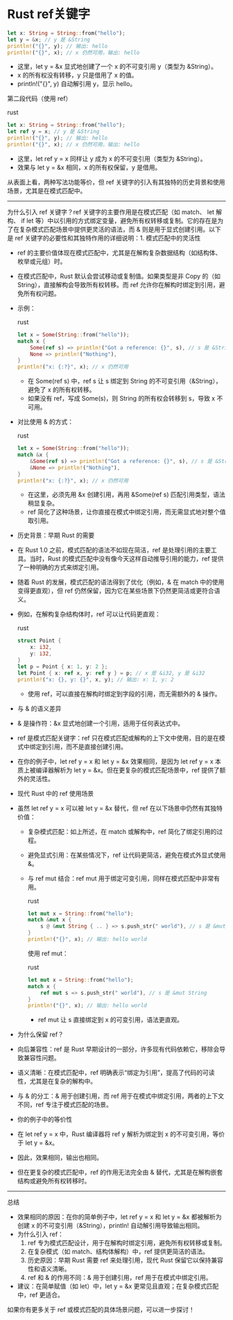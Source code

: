 # Rust ref关键字

```rust
let x: String = String::from("hello");
let y = &x; // y 是 &String
println!("{}", y); // 输出: hello
println!("{}", x); // x 仍然可用，输出: hello
```

- 这里，let y = &x 显式地创建了一个 x 的不可变引用 y（类型为 &String）。
- x 的所有权没有转移，y 只是借用了 x 的值。
- println!("{}", y) 自动解引用 y，显示 hello。

第二段代码（使用 ref）

rust



```rust
let x: String = String::from("hello");
let ref y = x; // y 是 &String
println!("{}", y); // 输出: hello
println!("{}", x); // x 仍然可用，输出: hello
```

- 这里，let ref y = x 同样让 y 成为 x 的不可变引用（类型为 &String）。
- 效果与 let y = &x 相同，x 的所有权保留，y 是借用。

从表面上看，两种写法功能等价，但 ref 关键字的引入有其独特的历史背景和使用场景，尤其是在模式匹配中。

------

为什么引入 ref 关键字？ref 关键字的主要作用是在模式匹配（如 match、 let 解构、 if let 等）中以引用的方式绑定变量，避免所有权转移或复制。它的存在是为了在复杂模式匹配场景中提供更灵活的语法，而 & 则是用于显式创建引用。以下是 ref 关键字的必要性和其独特作用的详细说明：1. 模式匹配中的灵活性

- ref 的主要价值体现在模式匹配中，尤其是在解构复杂数据结构（如结构体、枚举或元组）时。

- 在模式匹配中，Rust 默认会尝试移动或复制值。如果类型是非 Copy 的（如 String），直接解构会导致所有权转移。而 ref 允许你在解构时绑定到引用，避免所有权问题。

- 示例：

  rust

  

  ```rust
  let x = Some(String::from("hello"));
  match x {
      Some(ref s) => println!("Got a reference: {}", s), // s 是 &String
      None => println!("Nothing"),
  }
  println!("x: {:?}", x); // x 仍然可用
  ```

  - 在 Some(ref s) 中，ref s 让 s 绑定到 String 的不可变引用（&String），避免了 x 的所有权转移。
  - 如果没有 ref，写成 Some(s)，则 String 的所有权会转移到 s，导致 x 不可用。

- 对比使用 & 的方式：

  rust

  

  ```rust
  let x = Some(String::from("hello"));
  match &x {
      &Some(ref s) => println!("Got a reference: {}", s), // s 是 &String
      &None => println!("Nothing"),
  }
  println!("x: {:?}", x); // x 仍然可用
  ```

  - 在这里，必须先用 &x 创建引用，再用 &Some(ref s) 匹配引用类型，语法稍显复杂。
  - ref 简化了这种场景，让你直接在模式中绑定引用，而无需显式地对整个值取引用。

- 历史背景：早期 Rust 的需要

- 在 Rust 1.0 之前，模式匹配的语法不如现在简洁，ref 是处理引用的主要工具。当时，Rust 的模式匹配中没有像今天这样自动推导引用的能力，ref 提供了一种明确的方式来绑定引用。

- 随着 Rust 的发展，模式匹配的语法得到了优化（例如，& 在 match 中的使用变得更直观），但 ref 仍然保留，因为它在某些场景下仍然更简洁或更符合语义。

- 例如，在解构复杂结构体时，ref 可以让代码更直观：

  rust

  

  ```rust
  struct Point {
      x: i32,
      y: i32,
  }
  let p = Point { x: 1, y: 2 };
  let Point { x: ref x, y: ref y } = p; // x 是 &i32, y 是 &i32
  println!("x: {}, y: {}", x, y); // 输出: x: 1, y: 2
  ```

  - 使用 ref，可以直接在解构时绑定到字段的引用，而无需额外的 & 操作。

- 与 & 的语义差异

- & 是操作符：&x 显式地创建一个引用，适用于任何表达式中。
- ref 是模式匹配关键字：ref 只在模式匹配或解构的上下文中使用，目的是在模式中绑定到引用，而不是直接创建引用。
- 在你的例子中，let ref y = x 和 let y = &x 效果相同，是因为 let ref y = x 本质上被编译器解析为 let y = &x。但在更复杂的模式匹配场景中，ref 提供了额外的灵活性。
- 现代 Rust 中的 ref 使用场景

- 虽然 let ref y = x 可以被 let y = &x 替代，但 ref 在以下场景中仍然有其独特价值：

  - 复杂模式匹配：如上所述，在 match 或解构中，ref 简化了绑定引用的过程。

  - 避免显式引用：在某些情况下，ref 让代码更简洁，避免在模式外显式使用 &。

  - 与 ref mut 结合：ref mut 用于绑定可变引用，同样在模式匹配中非常有用。

    rust

    

    ```rust
    let mut x = String::from("hello");
    match &mut x {
        s @ &mut String { .. } => s.push_str(" world"), // s 是 &mut String
    }
    println!("{}", x); // 输出: hello world
    ```

    使用 ref mut：

    rust

    

    ```rust
    let mut x = String::from("hello");
    match x {
        ref mut s => s.push_str(" world"), // s 是 &mut String
    }
    println!("{}", x); // 输出: hello world
    ```

    - ref mut 让 s 直接绑定到 x 的可变引用，语法更直观。

- 为什么保留 ref？

- 向后兼容性：ref 是 Rust 早期设计的一部分，许多现有代码依赖它，移除会导致兼容性问题。
- 语义清晰：在模式匹配中，ref 明确表示“绑定为引用”，提高了代码的可读性，尤其是在复杂的解构中。
- 与 & 的分工：& 用于创建引用，而 ref 用于在模式中绑定引用，两者的上下文不同，ref 专注于模式匹配的场景。
- 你的例子中的等价性

- 在 let ref y = x 中，Rust 编译器将 ref y 解析为绑定到 x 的不可变引用，等价于 let y = &x。
- 因此，效果相同，输出也相同。
- 但在更复杂的模式匹配中，ref 的作用无法完全由 & 替代，尤其是在解构嵌套结构或避免所有权转移时。

------

总结

- 效果相同的原因：在你的简单例子中，let ref y = x 和 let y = &x 都被解析为创建 x 的不可变引用（&String），println! 自动解引用导致输出相同。
- 为什么引入 ref：
  1. ref 专为模式匹配设计，用于在解构时绑定引用，避免所有权转移或复制。
  2. 在复杂模式（如 match、结构体解构）中，ref 提供更简洁的语法。
  3. 历史原因：早期 Rust 需要 ref 来处理引用，现代 Rust 保留它以保持兼容性和语义清晰。
  4. ref 和 & 的作用不同：& 用于创建引用，ref 用于在模式中绑定引用。
- 建议：在简单赋值（如 let）中，let y = &x 更常见且直观；在复杂模式匹配中，ref 更适合。

如果你有更多关于 ref 或模式匹配的具体场景问题，可以进一步探讨！